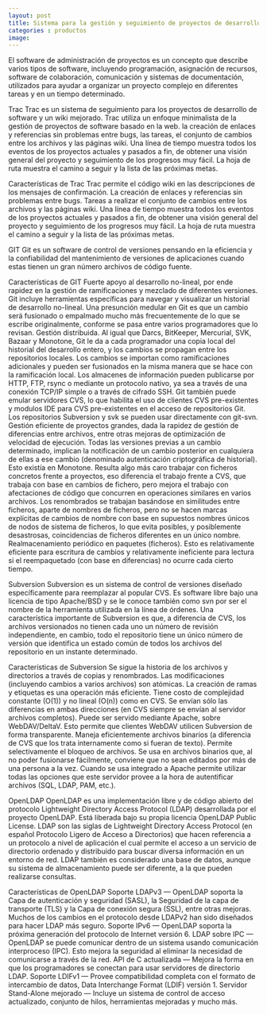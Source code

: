 ```yaml
---
layout: post
title: Sistema para la gestión y seguimiento de proyectos de desarrollo
categories : productos
image:
---
```




El software de administración de proyectos es un concepto que describe varios tipos de software, incluyendo programación, asignación de recursos, software de colaboración, comunicación y sistemas de documentación, utilizados para ayudar a organizar un proyecto complejo en diferentes tareas y en un tiempo determinado.

Trac
Trac es un sistema de seguimiento para los proyectos de desarrollo de software y un wiki mejorado. Trac utiliza un enfoque minimalista de la gestión de proyectos de software basado en la web. la creación de enlaces y referencias sin problemas entre bugs, las tareas, el conjunto de cambios entre los archivos y las páginas wiki. Una línea de tiempo muestra todos los eventos de los proyectos actuales y pasados a fin, de obtener una visión general del proyecto y seguimiento de los progresos muy fácil. La hoja de ruta muestra el camino a seguir y la lista de las próximas metas.

Características de Trac
Trac permite el código wiki en las descripciones de los mensajes de confirmación.
La creación de enlaces y referencias sin problemas entre bugs.
Tareas a realizar
el conjunto de cambios entre los archivos y las páginas wiki.
Una línea de tiempo muestra todos los eventos de los proyectos actuales y pasados a fin, de obtener una visión general del proyecto y seguimiento de los progresos muy fácil.
La hoja de ruta muestra el camino a seguir y la lista de las próximas metas.

GIT
Git es un software de control de versiones pensando en la eficiencia y la confiabilidad del mantenimiento de versiones de aplicaciones cuando estas tienen un gran número archivos de código fuente.

Características de GIT
Fuerte apoyo al desarrollo no-lineal, por ende rapidez en la gestión de ramificaciones y mezclado de diferentes versiones. Git incluye herramientas específicas para navegar y visualizar un historial de desarrollo no-lineal. Una presunción medular en Git es que un cambio será fusionado o empalmado mucho más frecuentemente de lo que se escribe originalmente, conforme se pasa entre varios programadores que lo revisan.
Gestión distribuida. Al igual que Darcs, BitKeeper, Mercurial, SVK, Bazaar y Monotone, Git le da a cada programador una copia local del historial del desarrollo entero, y los cambios se propagan entre los repositorios locales. Los cambios se importan como ramificaciones adicionales y pueden ser fusionados en la misma manera que se hace con la ramificación local.
Los almacenes de información pueden publicarse por HTTP, FTP, rsync o mediante un protocolo nativo, ya sea a través de una conexión TCP/IP simple o a través de cifrado SSH. Git también puede emular servidores CVS, lo que habilita el uso de clientes CVS pre-existentes y modulos IDE para CVS pre-existentes en el acceso de repositorios Git.
Los repositorios Subversion y svk se pueden usar directamente con git-svn.
Gestión eficiente de proyectos grandes, dada la rapidez de gestión de diferencias entre archivos, entre otras mejoras de optimización de velocidad de ejecución.
Todas las versiones previas a un cambio determinado, implican la notificación de un cambio posterior en cualquiera de ellas a ese cambio (denominado autenticación criptográfica de historial). Esto existía en Monotone.
Resulta algo más caro trabajar con ficheros concretos frente a proyectos, eso diferencia el trabajo frente a CVS, que trabaja con base en cambios de fichero, pero mejora el trabajo con afectaciones de código que concurren en operaciones similares en varios archivos.
Los renombrados se trabajan basándose en similitudes entre ficheros, aparte de nombres de ficheros, pero no se hacen marcas explícitas de cambios de nombre con base en supuestos nombres únicos de nodos de sistema de ficheros, lo que evita posibles, y posiblemente desastrosas, coincidencias de ficheros diferentes en un único nombre.
Realmacenamiento periódico en paquetes (ficheros). Esto es relativamente eficiente para escritura de cambios y relativamente ineficiente para lectura si el reempaquetado (con base en diferencias) no ocurre cada cierto tiempo.

Subversion
Subversion es un sistema de control de versiones diseñado específicamente para reemplazar al popular CVS. Es software libre bajo una licencia de tipo Apache/BSD y se le conoce también como svn por ser el nombre de la herramienta utilizada en la línea de órdenes. Una característica importante de Subversion es que, a diferencia de CVS, los archivos versionados no tienen cada uno un número de revisión independiente, en cambio, todo el repositorio tiene un único número de versión que identifica un estado común de todos los archivos del repositorio en un instante determinado.

Características de Subversion
Se sigue la historia de los archivos y directorios a través de copias y renombrados.
Las modificaciones (incluyendo cambios a varios archivos) son atómicas.
La creación de ramas y etiquetas es una operación más eficiente. Tiene costo de complejidad constante (O(1)) y no lineal (O(n)) como en CVS.
Se envían sólo las diferencias en ambas direcciones (en CVS siempre se envían al servidor archivos completos).
Puede ser servido mediante Apache, sobre WebDAV/DeltaV. Esto permite que clientes WebDAV utilicen Subversion de forma transparente.
Maneja eficientemente archivos binarios (a diferencia de CVS que los trata internamente como si fueran de texto).
Permite selectivamente el bloqueo de archivos. Se usa en archivos binarios que, al no poder fusionarse fácilmente, conviene que no sean editados por más de una persona a la vez.
Cuando se usa integrado a Apache permite utilizar todas las opciones que este servidor provee a la hora de autentificar archivos (SQL, LDAP, PAM, etc.).

OpenLDAP
OpenLDAP es una implementación libre y de código abierto del protocolo Lightweight Directory Access Protocol (LDAP) desarrollada por el proyecto OpenLDAP. Está liberada bajo su propia licencia OpenLDAP Public License. 
LDAP son las siglas de Lightweight Directory Access Protocol (en español Protocolo Ligero de Acceso a Directorios) que hacen referencia a un protocolo a nivel de aplicación el cual permite el acceso a un servicio de directorio ordenado y distribuido para buscar diversa información en un entorno de red. LDAP también es considerado una base de datos, aunque su sistema de almacenamiento puede ser diferente, a la que pueden realizarse consultas.

Características de OpenLDAP
Soporte LDAPv3 — OpenLDAP soporta la Capa de autenticación y seguridad (SASL), la Seguridad de la capa de transporte (TLS) y la Capa de conexión segura (SSL), entre otras mejoras. Muchos de los cambios en el protocolo desde LDAPv2 han sido diseñados para hacer LDAP más seguro.
Soporte IPv6 — OpenLDAP soporta la próxima generación del protocolo de Internet versión 6.
LDAP sobre IPC — OpenLDAP se puede comunicar dentro de un sistema usando comunicación interproceso (IPC). Esto mejora la seguridad al eliminar la necesidad de comunicarse a través de la red.
API de C actualizada — Mejora la forma en que los programadores se conectan para usar servidores de directorio LDAP.
Soporte LDIFv1 — Provee compatibilidad completa con el formato de intercambio de datos, Data Interchange Format (LDIF) versión 1.
Servidor Stand-Alone mejorado — Incluye un sistema de control de acceso actualizado, conjunto de hilos, herramientas mejoradas y mucho más.
